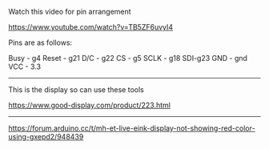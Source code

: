 Watch this video for pin arrangement

https://www.youtube.com/watch?v=TB5ZF6uvyI4

Pins are as follows:

Busy - g4
Reset - g21
D/C - g22
CS - g5
SCLK - g18
SDI-g23
GND - gnd
VCC - 3.3

---
This is the display so can use these tools

https://www.good-display.com/product/223.html

---

https://forum.arduino.cc/t/mh-et-live-eink-display-not-showing-red-color-using-gxepd2/948439

